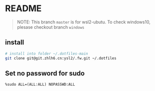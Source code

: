 # README

> NOTE: This branch `master`  is for wsl2-ubutu. To check windows10, plesase checkout branch `windows`

## install

```bash
# install into folder ~/.dotfiles-main
git clone git@git.zhlh6.cn:ysl2/.fw.git ~/.dotfiles
```

## Set no password for sudo

```text
%sudo ALL=(ALL:ALL) NOPASSWD:ALL
```

